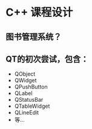 # C++ 课程设计

## 图书管理系统？

## QT的初次尝试，包含：

- QObject
- QWidget
- QPushButton
- QLabel
- QStatusBar
- QTableWidget
- QLineEdit
- 等...
